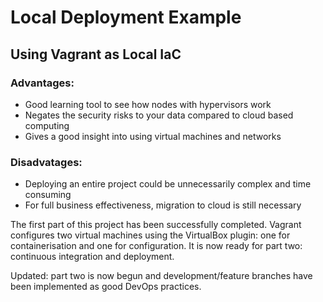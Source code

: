 # Local Deployment Example

## Using Vagrant as Local IaC

### Advantages:

- Good learning tool to see how nodes with hypervisors work
- Negates the security risks to your data compared to cloud based computing
- Gives a good insight into using virtual machines and networks

### Disadvatages:

- Deploying an entire project could be unnecessarily complex and time consuming
- For full business effectiveness, migration to cloud is still necessary

The first part of this project has been successfully completed. Vagrant configures two virtual machines using the VirtualBox plugin: one for containerisation and one for configuration. It is now ready for part two: continuous integration and deployment.

Updated: part two is now begun and development/feature branches have been implemented as good DevOps practices.